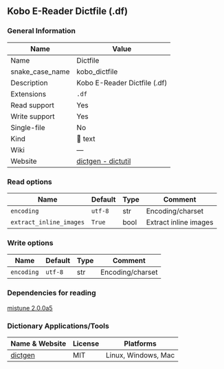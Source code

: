 
## Kobo E-Reader Dictfile (.df) ##

### General Information ###
Name | Value
---- | -------
Name | Dictfile
snake_case_name | kobo_dictfile
Description | Kobo E-Reader Dictfile (.df)
Extensions | `.df`
Read support | Yes
Write support | Yes
Single-file | No
Kind | 📝 text
Wiki | ―
Website | [dictgen - dictutil](https://pgaskin.net/dictutil/dictgen/#dictfile-format)


### Read options ###
Name | Default | Type | Comment
---- | ------- | ---- | -------
`encoding` | `utf-8` | str | Encoding/charset
`extract_inline_images` | `True` | bool | Extract inline images

### Write options ###
Name | Default | Type | Comment
---- | ------- | ---- | -------
`encoding` | `utf-8` | str | Encoding/charset

### Dependencies for reading ###
[mistune 2.0.0a5](https://pypi.org/project/mistune/2.0.0a5)


### Dictionary Applications/Tools ###
Name & Website | License | Platforms
-------------- | ------- | ---------
[dictgen](https://pgaskin.net/dictutil/dictgen/) | MIT | Linux, Windows, Mac
